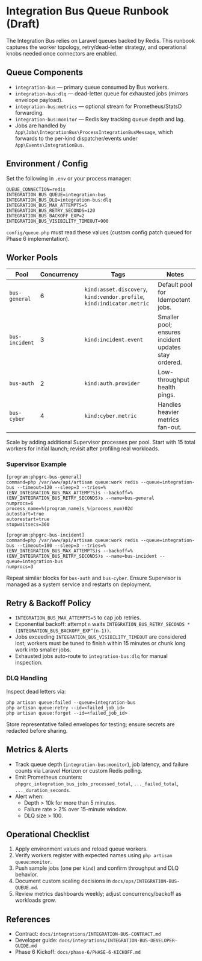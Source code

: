 # Integration Bus Queue Runbook (Draft)

The Integration Bus relies on Laravel queues backed by Redis. This runbook captures the worker
topology, retry/dead-letter strategy, and operational knobs needed once connectors are enabled.

## Queue Components

- `integration-bus` — primary queue consumed by Bus workers.
- `integration-bus:dlq` — dead-letter queue for exhausted jobs (mirrors envelope payload).
- `integration-bus:metrics` — optional stream for Prometheus/StatsD forwarding.
- `integration-bus:monitor` — Redis key tracking queue depth and lag.
- Jobs are handled by `App\Jobs\IntegrationBus\ProcessIntegrationBusMessage`, which forwards to the per-kind dispatcher/events under `App\Events\IntegrationBus`.

## Environment / Config

Set the following in `.env` or your process manager:

```
QUEUE_CONNECTION=redis
INTEGRATION_BUS_QUEUE=integration-bus
INTEGRATION_BUS_DLQ=integration-bus:dlq
INTEGRATION_BUS_MAX_ATTEMPTS=5
INTEGRATION_BUS_RETRY_SECONDS=120
INTEGRATION_BUS_BACKOFF_EXP=2
INTEGRATION_BUS_VISIBILITY_TIMEOUT=900
```

`config/queue.php` must read these values (custom config patch queued for Phase 6 implementation).

## Worker Pools

| Pool | Concurrency | Tags | Notes |
| --- | --- | --- | --- |
| `bus-general` | 6 | `kind:asset.discovery`, `kind:vendor.profile`, `kind:indicator.metric` | Default pool for Idempotent jobs. |
| `bus-incident` | 3 | `kind:incident.event` | Smaller pool; ensures incident updates stay ordered. |
| `bus-auth` | 2 | `kind:auth.provider` | Low-throughput health pings. |
| `bus-cyber` | 4 | `kind:cyber.metric` | Handles heavier metrics fan-out. |

Scale by adding additional Supervisor processes per pool. Start with 15 total workers for initial
launch; revisit after profiling real workloads.

### Supervisor Example

```
[program:phpgrc-bus-general]
command=php /var/www/api/artisan queue:work redis --queue=integration-bus --timeout=120 --sleep=3 --tries=%(ENV_INTEGRATION_BUS_MAX_ATTEMPTS)s --backoff=%(ENV_INTEGRATION_BUS_RETRY_SECONDS)s --name=bus-general
numprocs=6
process_name=%(program_name)s_%(process_num)02d
autostart=true
autorestart=true
stopwaitsecs=360

[program:phpgrc-bus-incident]
command=php /var/www/api/artisan queue:work redis --queue=integration-bus --timeout=180 --sleep=3 --tries=%(ENV_INTEGRATION_BUS_MAX_ATTEMPTS)s --backoff=%(ENV_INTEGRATION_BUS_RETRY_SECONDS)s --name=bus-incident --queue=integration-bus
numprocs=3
```

Repeat similar blocks for `bus-auth` and `bus-cyber`. Ensure Supervisor is managed as a system
service and restarts on deployment.

## Retry & Backoff Policy

- `INTEGRATION_BUS_MAX_ATTEMPTS=5` to cap job retries.
- Exponential backoff: attempt `n` waits `INTEGRATION_BUS_RETRY_SECONDS * (INTEGRATION_BUS_BACKOFF_EXP^(n-1))`.
- Jobs exceeding `INTEGRATION_BUS_VISIBILITY_TIMEOUT` are considered lost; workers must be tuned to
  finish within 15 minutes or chunk long work into smaller jobs.
- Exhausted jobs auto-route to `integration-bus:dlq` for manual inspection.

### DLQ Handling

Inspect dead letters via:

```
php artisan queue:failed --queue=integration-bus
php artisan queue:retry --id=<failed_job_id>
php artisan queue:forget --id=<failed_job_id>
```

Store representative failed envelopes for testing; ensure secrets are redacted before sharing.

## Metrics & Alerts

- Track queue depth (`integration-bus:monitor`), job latency, and failure counts via Laravel Horizon
  or custom Redis polling.
- Emit Prometheus counters: `phpgrc_integration_bus_jobs_processed_total`, `..._failed_total`,
  `..._duration_seconds`.
- Alert when:
  - Depth > 10k for more than 5 minutes.
  - Failure rate > 2% over 15-minute window.
  - DLQ size > 100.

## Operational Checklist

1. Apply environment values and reload queue workers.
2. Verify workers register with expected names using `php artisan queue:monitor`.
3. Push sample jobs (one per `kind`) and confirm throughput and DLQ behavior.
4. Document custom scaling decisions in `docs/ops/INTEGRATION-BUS-QUEUE.md`.
5. Review metrics dashboards weekly; adjust concurrency/backoff as workloads grow.

## References

- Contract: `docs/integrations/INTEGRATION-BUS-CONTRACT.md`
- Developer guide: `docs/integrations/INTEGRATION-BUS-DEVELOPER-GUIDE.md`
- Phase 6 Kickoff: `docs/phase-6/PHASE-6-KICKOFF.md`
